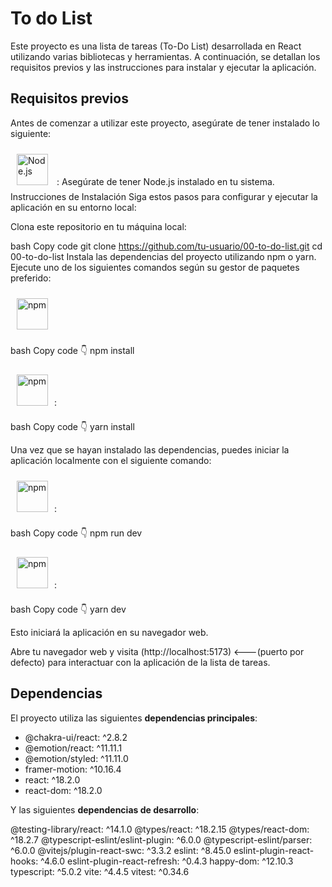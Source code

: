 <h1>To do List </h1>
Este proyecto es una lista de tareas (To-Do List) desarrollada en React utilizando varias bibliotecas y herramientas. A continuación, se detallan los requisitos previos y las instrucciones para instalar y ejecutar la aplicación.


<h2>Requisitos previos </h2>

Antes de comenzar a utilizar este proyecto, asegúrate de tener instalado lo siguiente:

<a href="https://nodejs.org/" target="_blank"><img style="margin: 10px" src="https://profilinator.rishav.dev/skills-assets/nodejs-original-wordmark.svg" alt="Node.js" height="50" /></a> : Asegúrate de tener Node.js instalado en tu sistema.
Instrucciones de Instalación
Siga estos pasos para configurar y ejecutar la aplicación en su entorno local:

Clona este repositorio en tu máquina local:

bash
Copy code
git clone https://github.com/tu-usuario/00-to-do-list.git
cd 00-to-do-list
Instala las dependencias del proyecto utilizando npm o yarn. Ejecute uno de los siguientes comandos según su gestor de paquetes preferido:

<a href="(https://www.npmjs.com/" target="_blank"><img style="margin: 10px" src="https://www.svgrepo.com/show/452077/npm.svg" alt="npm" height="50" /></a>

bash
Copy code 👇
npm install

<a href="https://yarnpkg.com" target="_blank"><img style="margin: 10px" src="https://www.svgrepo.com/show/374205/yarn.svg" alt="npm" height="50" /></a>:

bash
Copy code 👇
yarn install


Una vez que se hayan instalado las dependencias, puedes iniciar la aplicación localmente con el siguiente comando:

<a href="(https://www.npmjs.com/" target="_blank"><img style="margin: 10px" src="https://www.svgrepo.com/show/452077/npm.svg" alt="npm" height="50" /></a>:


bash
Copy code 👇
npm run dev

<a href="https://yarnpkg.com" target="_blank"><img style="margin: 10px" src="https://www.svgrepo.com/show/374205/yarn.svg" alt="npm" height="50" /></a>:

bash
Copy code 👇
yarn dev

Esto iniciará la aplicación en su navegador web.

Abre tu navegador web y visita (http://localhost:5173) <---(puerto por defecto) para interactuar con la aplicación de la lista de tareas.

<h2>Dependencias</h2>

El proyecto utiliza las siguientes  **dependencias principales**:
<ul>
<li> @chakra-ui/react: ^2.8.2 </li>
<li> @emotion/react: ^11.11.1 </li>
<li> @emotion/styled: ^11.11.0 </li>
<li> framer-motion: ^10.16.4 </li>
<li> react: ^18.2.0 </li>
<li> react-dom: ^18.2.0 </li>
</ul>

Y las siguientes **dependencias de desarrollo**:

@testing-library/react: ^14.1.0
@types/react: ^18.2.15
@types/react-dom: ^18.2.7
@typescript-eslint/eslint-plugin: ^6.0.0
@typescript-eslint/parser: ^6.0.0
@vitejs/plugin-react-swc: ^3.3.2
eslint: ^8.45.0
eslint-plugin-react-hooks: ^4.6.0
eslint-plugin-react-refresh: ^0.4.3
happy-dom: ^12.10.3
typescript: ^5.0.2
vite: ^4.4.5
vitest: ^0.34.6
